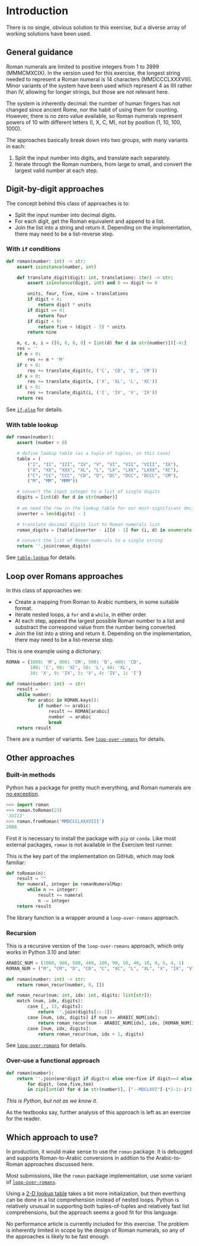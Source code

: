 # Introduction

There is no single, obvious solution to this exercise, but a diverse array of working solutions have been used.

## General guidance

Roman numerals are limited to positive integers from 1 to 3999 (MMMCMXCIX).
In the version used for this exercise, the longest string needed to represent a Roman numeral is 14 characters (MMDCCCLXXXVIII).
Minor variants of the system have been used which represent 4 as IIII rather than IV, allowing for longer strings, but those are not relevant here.

The system is inherently decimal: the number of human fingers has not changed since ancient Rome, nor the habit of using them for counting. However, there is no zero value available, so Roman numerals represent powers of 10 with different letters (I, X, C, M), not by position (1, 10, 100, 1000).

The approaches basically break down into two groups, with many variants in each:
1. Split the input number into digits, and translate each separately.
2. Iterate through the Roman numbers, from large to small, and convert the largest valid number at each step.

## Digit-by-digit approaches

The concept behind this class of approaches is to:
- Split the input number into decimal digits.
- For each digit, get the Roman equivalent and append to a list.
- Join the list into a string and return it.
Depending on the implementation, there may need to be a list-reverse step.

### With `if` conditions

```python
def roman(number: int) -> str:
    assert isinstance(number, int)

    def translate_digit(digit: int, translations: iter) -> str:
        assert isinstance(digit, int) and 0 <= digit <= 9

        units, four, five, nine = translations
        if digit < 4:
            return digit * units
        if digit == 4:
            return four
        if digit < 9:
            return five + (digit - 5) * units
        return nine

    m, c, x, i = ([0, 0, 0, 0] + [int(d) for d in str(number)])[-4:]
    res = ''
    if m > 0:
        res += m * 'M'
    if c > 0:
        res += translate_digit(c, ('C', 'CD', 'D', 'CM'))
    if x > 0:
        res += translate_digit(x, ('X', 'XL', 'L', 'XC'))
    if i > 0:
        res += translate_digit(i, ('I', 'IV', 'V', 'IX'))
    return res
```

See [`if-else`][if-else] for details.

### With table lookup

```python
def roman(number):
    assert (number > 0)

    # define lookup table (as a tuple of tuples, in this case)
    table = (
        ("I", "II", "III", "IV", "V", "VI", "VII", "VIII", "IX"),
        ("X", "XX", "XXX", "XL", "L", "LX", "LXX", "LXXX", "XC"),
        ("C", "CC", "CCC", "CD", "D", "DC", "DCC", "DCCC", "CM"),
        ("M", "MM", "MMM"))

    # convert the input integer to a list of single digits
    digits = [int(d) for d in str(number)]
    
    # we need the row in the lookup table for our most-significant decimal digit
    inverter = len(digits) - 1 

    # translate decimal digits list to Roman numerals list
    roman_digits = [table[inverter - i][d - 1] for (i, d) in enumerate(digits) if d != 0]

    # convert the list of Roman numerals to a single string
    return ''.join(roman_digits)
```

See [`table-lookup`][table-lookup] for details.


## Loop over Romans approaches

In this class of approaches we:
- Create a mapping from Roman to Arabic numbers, in some suitable format.
- Iterate nested loops, a `for` and a `while`, in either order.
- At each step, append the largest possible Roman number to a list and substract the correspond value from the number being converted.
- Join the list into a string and return it.
Depending on the implementation, there may need to be a list-reverse step.

This is one example using a dictionary:

```python
ROMAN = {1000: 'M', 900: 'CM', 500: 'D', 400: 'CD',
         100: 'C', 90: 'XC', 50: 'L', 40: 'XL',
         10: 'X', 9: 'IX', 5: 'V', 4: 'IV', 1: 'I'}

def roman(number: int) -> str:
    result = ''
    while number:
        for arabic in ROMAN.keys():
            if number >= arabic: 
                result += ROMAN[arabic]
                number -= arabic
                break
    return result
```

There are a number of variants.
See [`loop-over-romans`][loop-over-romans] for details.

## Other approaches

### Built-in methods

Python has a package for pretty much everything, and Roman numerals are [no exception][roman-module].

```python
>>> import roman
>>> roman.toRoman(23)
'XXIII'
>>> roman.fromRoman('MMDCCCLXXXVIII')
2888
```

First it is necessary to install the package with `pip` or `conda`.
Like most external packages, `roman` is not available in the Exercism test runner.

This is the key part of the implementation on GitHub, which may look familiar:

```python
def toRoman(n):
    result = ""
    for numeral, integer in romanNumeralMap:
        while n >= integer:
            result += numeral
            n -= integer
    return result
```

The library function is a wrapper around a `loop-over-romans` approach.

### Recursion

This is a recursive version of the `loop-over-romans` approach, which only works in Python 3.10 and later:

```python
ARABIC_NUM = (1000, 900, 500, 400, 100, 90, 50, 40, 10, 9, 5, 4, 1)
ROMAN_NUM = ("M", "CM", "D", "CD", "C", "XC", "L", "XL", "X", "IX", "V", "IV", "I")

def roman(number: int) -> str:
    return roman_recur(number, 0, [])

def roman_recur(num: int, idx: int, digits: list[str]):
    match (num, idx, digits):
        case [_, 13, digits]:
            return ''.join(digits[::-1])
        case [num, idx, digits] if num >= ARABIC_NUM[idx]:
            return roman_recur(num - ARABIC_NUM[idx], idx, [ROMAN_NUM[idx],] + digits)
        case [num, idx, digits]:
            return roman_recur(num, idx + 1, digits)
```

See  [`loop-over-romans`][loop-over-romans] for details.


### Over-use a functional approach

```python
def roman(number):
    return ''.join(one*digit if digit<4 else one+five if digit==4 else five+one*(digit-5) if digit<9 else one+ten
        for digit, (one,five,ten)
        in zip([int(d) for d in str(number)], ["--MDCLXVI"[-i*2-1:-i*2-4:-1] for i in range(len(str(number))-1,-1,-1)]))
```

*This is Python, but not as we know it*.

As the textbooks say, further analysis of this approach is left as an exercise for the reader.

## Which approach to use?

In production, it would make sense to use the `roman` package.
It is debugged and supports Roman-to-Arabic conversions in addtion to the Arabic-to-Roman approaches discussed here.

Most submissions, like the `roman` package implementation, use some variant of [`loop-over-romans`][loop-over-romans].

Using a [2-D lookup table][table-lookup] takes a bit more initialization, but then everthing can be done in a list comprehension instead of nested loops.
Python is relatively unusual in supporting both tuples-of-tuples and relatively fast list comprehensions, but the approach seems a good fit for this language.

No performance article is currently included for this exercise.
The problem is inherently limited in scope by the design of Roman numerals, so any of the approaches is likely to be fast enough.



[if-else]: https://exercism.org/tracks/python/exercises/roman-numerals/approaches/if-else
[table-lookup]: https://exercism.org/tracks/python/exercises/roman-numerals/approaches/table-lookup
[loop-over-romans]: https://exercism.org/tracks/python/exercises/roman-numerals/approaches/loop-over-roman
[roman-module]: https://github.com/zopefoundation/roman
